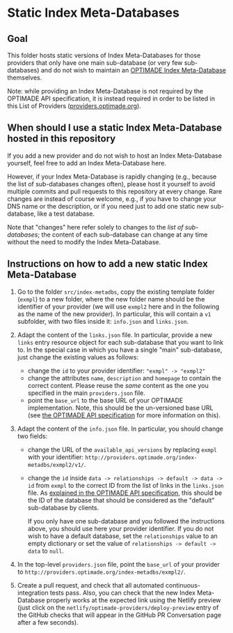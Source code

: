 # Static Index Meta-Databases

## Goal

This folder hosts static versions of Index Meta-Databases for those providers that only have one main sub-database (or very few sub-databases) and do not wish to maintain an [OPTIMADE Index Meta-Database](https://github.com/Materials-Consortia/OPTIMADE/blob/v1.0.0/optimade.rst#index-meta-database) themselves.

Note: while providing an Index Meta-Database is not required by the OPTIMADE API specification, it is instead required in order to be listed in this List of Providers ([providers.optimade.org](http://providers.optimade.org)).

## When should I use a static Index Meta-Database hosted in this repository

If you add a new provider and do not wish to host an Index Meta-Database yourself, feel free to add an Index Meta-Database here.

However, if your Index Meta-Database is rapidly changing (e.g., because the list of sub-databases changes often), please host it yourself to avoid multiple commits and pull requests to this repository at every change.
Rare changes are instead of course welcome, e.g., if you have to change your DNS name or the description, or if you need just to add one static new sub-database, like a test database.

Note that "changes" here refer solely to changes to the *list of sub-databases*; the content of each sub-database can change at any time without the need to modify the Index Meta-Database.

## Instructions on how to add a new static Index Meta-Database

1. Go to the folder `src/index-metadbs`, copy the existing template folder (`exmpl`) to a new folder, where the new folder name should be the identifier of your provider (we will use `exmpl2` here and in the following as the name of the new provider).
   In particular, this will contain a `v1` subfolder, with two files inside it: `info.json` and `links.json`.

2. Adapt the content of the `links.json` file.
   In particular, provide a new `links` entry resource object for each sub-database that you want to link to.
   In the special case in which you have a single "main" sub-database, just change the existing values as follows:

   - change the `id` to your provider identifier: `"exmpl" -> "exmpl2"`
   - change the attributes `name`, `description` and `homepage` to contain the correct content.
     Please reuse the *same* content as the one you specified in the main `providers.json` file.
   - point the `base_url` to the base URL of your OPTIMADE implementation.
     Note, this should be the un-versioned base URL (see [the OPTIMADE API specification](https://github.com/Materials-Consortia/OPTIMADE/blob/v1.0.0/optimade.rst#base-url) for more information on this).

3. Adapt the content of the `info.json` file.
   In particular, you should change two fields:

   - change the URL of the `available_api_versions` by replacing `exmpl` with your identifier: `http://providers.optimade.org/index-metadbs/exmpl2/v1/`.
   - change the `id` inside `data -> relationships -> default -> data -> id` from `exmpl` to the correct ID from the list of links in the `links.json` file.
     As [explained in the OPTIMADE API specification](https://github.com/Materials-Consortia/OPTIMADE/blob/v1.0.0/optimade.rst#base-info-endpoint), this should be the ID of the database that should be considered as the "default" sub-database by clients.

     If you only have one sub-database and you followed the instructions above, you should use here your provider identifier.
     If you do not wish to have a default database, set the `relationships` value to an empty dictionary or set the value of `relationships -> default -> data` to `null`.

4. In the top-level `providers.json` file, point the `base_url` of your provider to `http://providers.optimade.org/index-metadbs/exmpl2/`.

5. Create a pull request, and check that all automated continuous-integration tests pass.
   Also, you can check that the new Index Meta-Database properly works at the expected link using the Netlify preview (just click on the `netlify/optimade-providers/deploy-preview` entry of the GitHub checks that will appear in the GitHub PR Conversation page after a few seconds).
